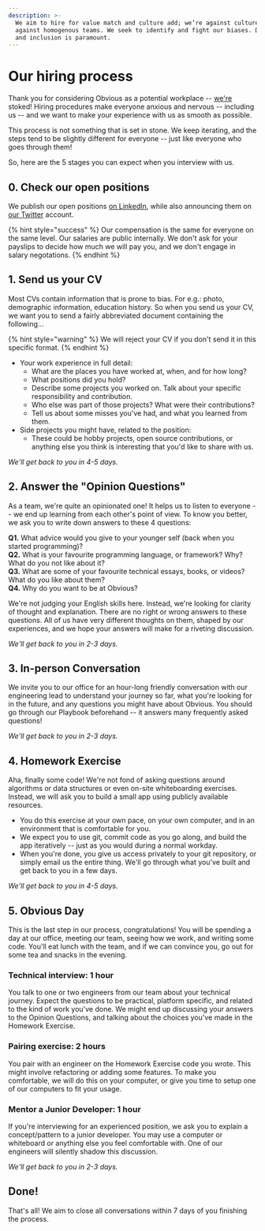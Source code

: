 ```yaml
---
description: >-
  We aim to hire for value match and culture add; we’re against culture fit,
  against homogenous teams. We seek to identify and fight our biases. Diversity
  and inclusion is paramount.
---
```


# Our hiring process

Thank you for considering Obvious as a potential workplace -- [we're](https://obvious.in/team/) stoked! Hiring procedures make everyone anxious and nervous -- including us -- and we want to make your experience with us as smooth as possible. 

This process is not something that is set in stone. We keep iterating, and the steps tend to be slightly different for everyone -- just like everyone who goes through them!

So, here are the 5 stages you can expect when you interview with us.

## 0. Check our open positions

We publish our open positions [on LinkedIn](https://www.linkedin.com/company/obvious-hq), while also announcing them on [our Twitter](https://twitter.com/obvious_in/) account. 

{% hint style="success" %}
Our compensation is the same for everyone on the same level. Our salaries are public internally. We don't ask for your payslips to decide how much we will pay you, and we don't engage in salary negotations.
{% endhint %}

## 1. Send us your CV

Most CVs contain information that is prone to bias. For e.g.: photo, demographic information, education history. So when you send us your CV, we want you to send a fairly abbreviated document containing the following... 

{% hint style="warning" %}
We will reject your CV if you don't send it in this specific format.
{% endhint %}

* Your work experience in full detail:
  * What are the places you have worked at, when, and for how long?
  * What positions did you hold? 
  * Describe some projects you worked on. Talk about your specific responsibility and contribution. 
  * Who else was part of those projects? What were their contributions?
  * Tell us about some misses you've had, and what you learned from them.
* Side projects you might have, related to the position:
  * These could be hobby projects, open source contributions, or anything else you think is interesting that you'd like to share with us.

_We'll get back to you in 4-5 days._

## 2. Answer the "Opinion Questions"

As a team, we're quite an opinionated one! It helps us to listen to everyone -- we end up learning from each other's point of view. To know you better, we ask you to write down answers to these 4 questions:

**Q1.** What advice would you give to your younger self \(back when you started programming\)?   
**Q2.** What is your favourite programming language, or framework? Why? What do you not like about it?   
**Q3.** What are some of your favourite technical essays, books, or videos? What do you like about them?   
**Q4.** Why do you want to be at Obvious? 

We're not judging your English skills here. Instead, we're looking for clarity of thought and explanation. There are no right or wrong answers to these questions. All of us have very different thoughts on them, shaped by our experiences, and we hope your answers will make for a riveting discussion. 

_We'll get back to you in 2-3 days._

## 3. In-person Conversation

We invite you to our office for an hour-long friendly conversation with our engineering lead to understand your journey so far, what you're looking for in the future, and any questions you might have about Obvious. You should go through our Playbook beforehand -- it answers many frequently asked questions!

_We'll get back to you in 2-3 days._

## 4. Homework Exercise

Aha, finally some code! We're not fond of asking questions around algorithms or data structures or even on-site whiteboarding exercises. Instead, we will ask you to build a small app using publicly available resources. 

* You do this exercise at your own pace, on your own computer, and in an environment that is comfortable for you. 
* We expect you to use git, commit code as you go along, and build the app iteratively -- just as you would during a normal workday. 
* When you're done, you give us access privately to your git repository, or simply email us the entire thing. We'll go through what you've built and get back to you in a few days.

_We'll get back to you in 4-5 days._

## 5. Obvious Day

This is the last step in our process, congratulations! You will be spending a day at our office, meeting our team, seeing how we work, and writing some code. You'll eat lunch with the team, and if we can convince you, go out for some tea and snacks in the evening. 

### Technical interview: 1 hour

You talk to one or two engineers from our team about your technical journey. Expect the questions to be practical, platform specific, and related to the kind of work you've done. We might end up discussing your answers to the Opinion Questions, and talking about the choices you've made in the Homework Exercise. 

### Pairing exercise: 2 hours

You pair with an engineer on the Homework Exercise code you wrote. This might involve refactoring or adding some features. To make you comfortable, we will do this on your computer, or give you time to setup one of our computers to fit your usage. 

### Mentor a Junior Developer: 1 hour

If you're interviewing for an experienced position, we ask you to explain a concept/pattern to a junior developer. You may use a computer or whiteboard or anything else you feel comfortable with. One of our engineers will silently shadow this discussion.

_We'll get back to you in 2-3 days._

## Done!

That's all! We aim to close all conversations within 7 days of you finishing the process.

